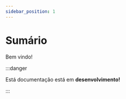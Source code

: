 ```yaml
---
sidebar_position: 1
---
```


# Sumário

Bem vindo! 

:::danger

Está documentação está em **desenvolvimento!**

:::